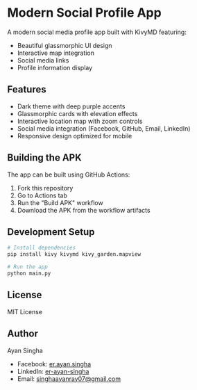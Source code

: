 # Modern Social Profile App

A modern social media profile app built with KivyMD featuring:
- Beautiful glassmorphic UI design
- Interactive map integration
- Social media links
- Profile information display

## Features
- Dark theme with deep purple accents
- Glassmorphic cards with elevation effects
- Interactive location map with zoom controls
- Social media integration (Facebook, GitHub, Email, LinkedIn)
- Responsive design optimized for mobile

## Building the APK
The app can be built using GitHub Actions:
1. Fork this repository
2. Go to Actions tab
3. Run the "Build APK" workflow
4. Download the APK from the workflow artifacts

## Development Setup
```bash
# Install dependencies
pip install kivy kivymd kivy_garden.mapview

# Run the app
python main.py
```

## License
MIT License

## Author
Ayan Singha
- Facebook: [er.ayan.singha](https://www.facebook.com/er.ayan.singha)
- LinkedIn: [er-ayan-singha](https://www.linkedin.com/in/er-ayan-singha)
- Email: singhaayanray07@gmail.com 